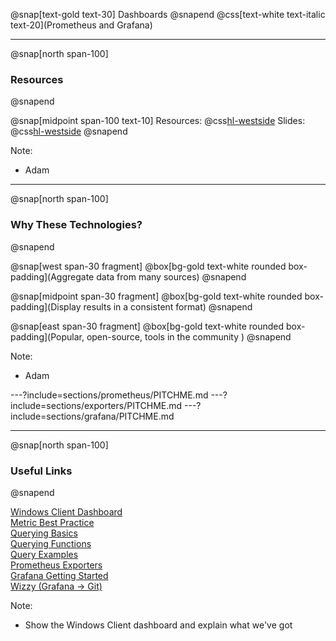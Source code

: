 @snap[text-gold text-30]
Dashboards
@snapend
@css[text-white text-italic text-20](Prometheus and Grafana)

---
@snap[north span-100]
### Resources
@snapend

@snap[midpoint span-100 text-10]
Resources: @css[hl-westside](S:\Development\DashboardResources)
Slides: @css[hl-westside]([https://gitpitch.com/AdamSmith89/<wbr>GrafanaPrometheus-Workshop]())
@snapend

Note:
- Adam

---
@snap[north span-100]
### Why These Technologies?
@snapend

@snap[west span-30 fragment]
@box[bg-gold text-white rounded box-padding](Aggregate data from many sources)
@snapend

@snap[midpoint span-30 fragment]
@box[bg-gold text-white rounded box-padding](Display results in a consistent format)
@snapend

@snap[east span-30 fragment]
@box[bg-gold text-white rounded box-padding](Popular, open-source, tools in the community )
@snapend

Note:
- Adam

---?include=sections/prometheus/PITCHME.md
---?include=sections/exporters/PITCHME.md
---?include=sections/grafana/PITCHME.md

---
@snap[north span-100]
### Useful Links
@snapend

[Windows Client Dashboard](http://prometheus01.btrusteng.com/d/Vw8tZ7OZz/main?orgId=1&refresh=1m)<br>
[Metric Best Practice](https://prometheus.io/docs/practices/naming/)<br>
[Querying Basics](https://prometheus.io/docs/prometheus/latest/querying/basics/)<br>
[Querying Functions](https://prometheus.io/docs/prometheus/latest/querying/functions/)<br>
[Query Examples](https://prometheus.io/docs/prometheus/latest/querying/examples/)<br>
[Prometheus Exporters](https://prometheus.io/docs/instrumenting/exporters/)<br>
[Grafana Getting Started](https://grafana.com/docs/grafana/latest/guides/getting_started/)<br>
[Wizzy (Grafana -> Git)](https://grafana-wizzy.com/home/)

Note:
- Show the Windows Client dashboard and explain what we've got
